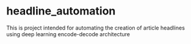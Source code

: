 # headline_automation
This is project intended for automating the creation of article headlines using deep learning encode-decode architecture
